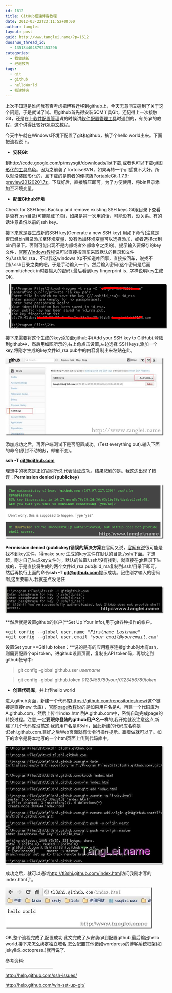```yaml
---
id: 1612
title: GitHub搭建博客教程
date: 2012-03-22T23:11:52+00:00
author: tanglei
layout: post
guid: http://www.tanglei.name/?p=1612
duoshuo_thread_id:
  - 1351844048792453296
categories:
  - 我做站长
  - 经验技巧
tags:
  - git
  - github
  - helloWorld
  - 搭建博客
---
```

上次不知道是谁问我有否考虑把博客迁移到github上，今天无意间又碰到了关于这个问题，于是就试了试。用github首先得安装SCM工具Git，还记得上一次接触Git，还是在上<a href="/blog/category.htmlsoftware-engineering/software-configuration-management/" target="_blank">软件配置管理</a>课的时候讲<a href="/blog/scm-tools.html" target="_blank">软件配置管理工具</a>时遇到的，有关git的教程，这个讲得比较好[Git中文教程](http://progit.org/book/zh/)。

今天中午就在Windows环境下配置了git和github，搞了个hello world出来。下面把流程说下。

  * **安装Git**

到<http://code.google.com/p/msysgit/downloads/list>下载,或者也可以下载[git图形化的工具乌龟](http://code.google.com/p/tortoisegit/downloads/list)。因为之前装了TortoiseSVN，如果再转一个git感觉不大好。所以就没装图形化的，且下载的是前者的便携版[PortableGit-1.7.9-preview20120201.7z](http://code.google.com/p/msysgit/downloads/detail?name=PortableGit-1.7.9-preview20120201.7z&can=2&q=)。下载好后，直接解压即可。为了方便使用，将bin目录添加至环境变量。

  * **配置Github环境**

Check for SSH keys.Backup and remove existing SSH keys.Git跟目录下查看是否有.ssh目录(可能隐藏了滴)，如果是第一次用的话，可能没有，没关系。有的话注意备份以前的ssh key。

接下来就是要生成新的SSH key(Generate a new SSH key).用如下命令(注意是否已经bin目录添加至环境变量，没有添加环境变量可以选择添加，或者选择cd到bin目录下。否则可能出现不是内部或者外部命令之类的)。提示输入要保存的key文件，<a href="http://help.github.com/win-set-up-git/" target="_blank">官网Windows教程</a>说可以直接按回车采取默认的目录和文件名//.ssh/id_rsa，不过我这windows Xp不知道咋回事，直接按回车，说找不到//.ssh目录之类的吧，于是手动输入一个。然后输入密码(这个密码是后面commit/check in时要输入的密码).最后看到key fingerprint is…字样说明key生成OK。

[<img title="clip_image001" src="/wp-content/uploads/2012/03/clip_image001_thumb.gif" alt="clip_image001"  hspace="12" data-pinit="registered" />](/wp-content/uploads/2012/03/clip_image001.gif)

接下来需要将这个生成的key添加至github中(Add your SSH key to GitHub).登陆到github中，然后用如图所示的,右上角点击设置,左边选择 SSH keys,添加一个key,将刚才生成的key文件id_rsa.pub中的内容复制出来粘贴在此。

[<img title="clip_image002" src="/wp-content/uploads/2012/03/clip_image002_thumb2.jpg" alt="clip_image002"  data-pinit="registered" />](/wp-content/uploads/2012/03/clip_image0023.jpg)

添加成功之后，再客户端测试下是否配置成功。(Test everything out).输入下面的命令(原封不动的敲，邮箱不变)。

**ssh -T** **<git@github.com>**

理想中的状态是正如官网所说,代表验证成功。结果悲剧的是。我这边出现了错误：**Permission denied (publickey)**

[<img title="image" src="/wp-content/uploads/2012/03/image_thumb4.png" alt="image"  data-pinit="registered" />](/wp-content/uploads/2012/03/image4.png)

**Permission denied (publickey)错误的解决方案**在官网又说，<a href="http://help.github.com/ssh-issues/" target="_blank">官网有说</a>很可能是找不到key文件，得make sure 生成的key文件在默认的目录./ssh/下面。才想起，刚才自己生成key文件时，默认的位置/.ssh/没有找到，就直接在git目录下生成的，于是直接将生成的两个文件id\_rsa.pub和id\_rsa复制到.ssh/目录下即可。然后再执行上面的命令**ssh -T** [**git@github.com**](mailto:git@github.com)提示成功。记住刚才输入的密码啊,这里要输入.我就差点没记住

[<img title="clip_image002[16]" src="/wp-content/uploads/2012/03/clip_image00216_thumb.jpg" alt="clip_image002[16]"  />](/wp-content/uploads/2012/03/clip_image00216.jpg)

**然后就是设置github的帐户(**Set Up Your Info),用于git各种操作的帐户。

<pre>&gt;git config --global user.name "<em>Firstname Lastname</em>"
&gt;git config --global user.email "<em>your_email@youremail.com</em>"</pre>

设置Set your **GitHub token：**说的是有的应用程序连接github时木有ssh，则需要配置个api token，进github设置页面，复制出API token码，再绑定到github帐号中:

>git config &#8211;global github.user _username_

>git config &#8211;global github.token _0123456789yourf0123456789token_

  * **创建代码库**，并上传hello world

进入github页面，新建一个代码库<https://github.com/repositories/new>(这个链接是直接new 仓库) ，<a href="http://pages.github.com/" target="_blank">官网page教程</a>说的是如果用户名是A，再建一个代码库为A.github.com，然后上传个index.html到A.github.com中，系统自动完成page的转换过程。注意,一定**要跟你登陆的github用户名一样**的,我开始就没注意这点,新建了几个代码库没搞定.我的用户名是tl3shi，因此新建的代码库名称是tl3shi.github.com.建好之后Web页面就有命令行操作提示。跟着做就可以了。如下的命令是将本地写的一个html页面上传到代码库中。

[<img title="github 1" src="/wp-content/uploads/2012/03/github1_thumb.jpg" alt="github 1"  data-pinit="registered" />](/wp-content/uploads/2012/03/github1.jpg)

成功之后，就可以通过<http://tl3shi.github.com/index.html>访问我刚才写的index.html了。

[<img title="clip_image002[18]" src="/wp-content/uploads/2012/03/clip_image00218_thumb.jpg" alt="clip_image002[18]"  data-pinit="registered" />](/wp-content/uploads/2012/03/clip_image00218.jpg)

OK,整个流程完成了,配置成功.此文完成了从安装git到配置github,最后输出hello world.接下来怎么绑定独立域名,怎么配置其他诸如wordpress的博客系统框架(如jekyll或_octopress_)就再说了.

参考资料:

<hr align="left" size="1" width="30%" />

<http://help.github.com/ssh-issues/>

<http://help.github.com/win-set-up-git/>

